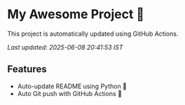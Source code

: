 # My Awesome Project 🚀

This project is automatically updated using GitHub Actions.

_Last updated: 2025-06-08 20:41:53 IST_

## Features
- Auto-update README using Python 🐍
- Auto Git push with GitHub Actions 🤖
